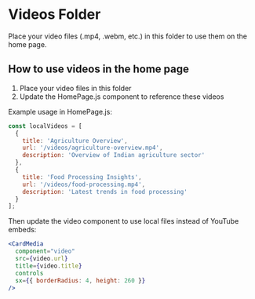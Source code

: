 # Videos Folder

Place your video files (.mp4, .webm, etc.) in this folder to use them on the home page.

## How to use videos in the home page

1. Place your video files in this folder
2. Update the HomePage.js component to reference these videos

Example usage in HomePage.js:

```jsx
const localVideos = [
  {
    title: 'Agriculture Overview',
    url: '/videos/agriculture-overview.mp4', 
    description: 'Overview of Indian agriculture sector'
  },
  {
    title: 'Food Processing Insights',
    url: '/videos/food-processing.mp4',
    description: 'Latest trends in food processing'
  }
];
```

Then update the video component to use local files instead of YouTube embeds:

```jsx
<CardMedia
  component="video"
  src={video.url}
  title={video.title}
  controls
  sx={{ borderRadius: 4, height: 260 }}
/>
```
